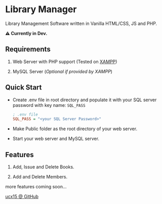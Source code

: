 # Library Manager

Library Management Software written in Vanilla HTML/CSS, JS and PHP.

**⚠️ Currently in Dev.**

## Requirements

1. Web Server with PHP support (Tested on [XAMPP](https://www.apachefriends.org/))

2. MySQL Server (_Optional if provided by XAMPP_)

## Quick Start

- Create .env file in root directory and populate it
with your SQL server password with key name: `SQL_PASS`

    ```ini
    ; .env file
    SQL_PASS = "<your SQL Server Password>"
    ```

- Make Public folder as the root directory of your web server.

- Start your web server and MySQL server.

## Features

1. Add, Issue and Delete Books.

2. Add and Delete Members.

more features coming soon...

[ucx15 @ GitHub](https://github.com/ucx15)
